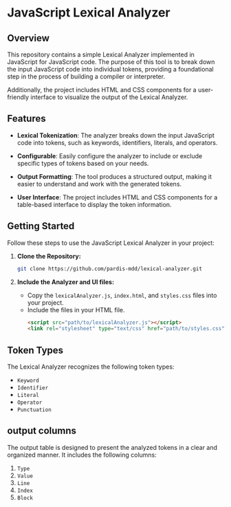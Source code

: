 # JavaScript Lexical Analyzer

## Overview

This repository contains a simple Lexical Analyzer implemented in JavaScript for JavaScript code. The purpose of this tool is to break down the input JavaScript code into individual tokens, providing a foundational step in the process of building a compiler or interpreter.

Additionally, the project includes HTML and CSS components for a user-friendly interface to visualize the output of the Lexical Analyzer.

## Features

- **Lexical Tokenization**: The analyzer breaks down the input JavaScript code into tokens, such as keywords, identifiers, literals, and operators.

- **Configurable**: Easily configure the analyzer to include or exclude specific types of tokens based on your needs.

- **Output Formatting**: The tool produces a structured output, making it easier to understand and work with the generated tokens.

- **User Interface**: The project includes HTML and CSS components for a table-based interface to display the token information.

## Getting Started

Follow these steps to use the JavaScript Lexical Analyzer in your project:

1. **Clone the Repository:**
   ```bash
   git clone https://github.com/pardis-mdd/lexical-analyzer.git
   ```

2. **Include the Analyzer and UI files:**
   - Copy the `lexicalAnalyzer.js`, `index.html`, and `styles.css` files into your project.
   - Include the files in your HTML file.
     ```html
     <script src="path/to/lexicalAnalyzer.js"></script>
     <link rel="stylesheet" type="text/css" href="path/to/styles.css">
     ```


## Token Types

The Lexical Analyzer recognizes the following token types:

- `Keyword`
- `Identifier`
- `Literal`
- `Operator`
- `Punctuation`

## output columns

The output table is designed to present the analyzed tokens in a clear and organized manner. It includes the following columns:

1. `Type`
2. `Value`
3. `Line`
4. `Index`
5. `Block`

